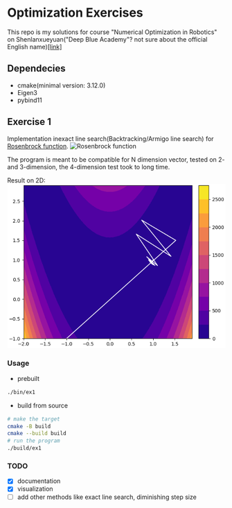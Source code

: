 # Optimization Exercises
This repo is my solutions for course "Numerical Optimization in Robotics" on Shenlanxueyuan("Deep Blue Academy"? not sure about the official English name)[[link]](https://www.shenlanxueyuan.com/)

## Dependecies
- cmake(minimal version: 3.12.0)
- Eigen3
- pybind11

## Exercise 1
Implementation inexact line search(Backtracking/Armigo line search) for [Rosenbrock function](https://en.wikipedia.org/wiki/Rosenbrock_function).
![Rosenbrock function](https://upload.wikimedia.org/wikipedia/commons/thumb/6/68/Rosenbrock-contour.svg/450px-Rosenbrock-contour.svg.png)

The program is meant to be compatible for N dimension vector, tested on 2- and 3-dimension, the 4-dimension test took to long time.

Result on 2D:
![Result](./media/2D_inexact.png) 
### Usage
- prebuilt
```bash
./bin/ex1
```
- build from source
```bash
# make the target
cmake -B build
cmake --build build
# run the program
./build/ex1
```
### TODO
- [x] documentation
- [x] visualization
- [ ] add other methods like exact line search, diminishing step size